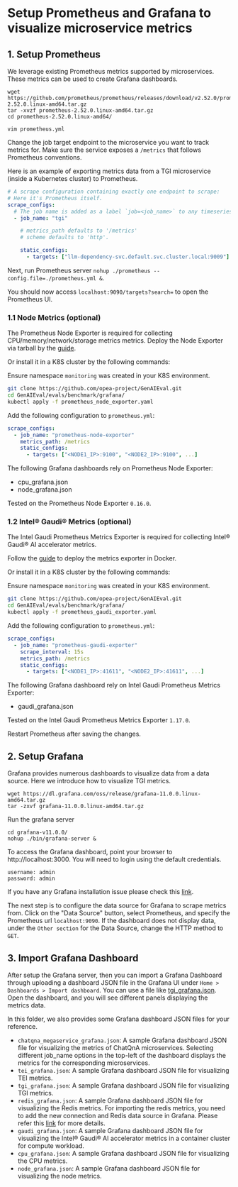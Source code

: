 # Setup Prometheus and Grafana to visualize microservice metrics

## 1. Setup Prometheus

We leverage existing Prometheus metrics supported by microservices. These metrics can be used to create Grafana dashboards.

```
wget https://github.com/prometheus/prometheus/releases/download/v2.52.0/prometheus-2.52.0.linux-amd64.tar.gz
tar -xvzf prometheus-2.52.0.linux-amd64.tar.gz
cd prometheus-2.52.0.linux-amd64/
```


`vim prometheus.yml`

Change the job target endpoint to the microservice you want to track metrics for. Make sure the service exposes a `/metrics` that follows Prometheus conventions.


Here is an example of exporting metrics data from a TGI microservice (inside a Kubernetes cluster) to Prometheus.

```yaml
# A scrape configuration containing exactly one endpoint to scrape:
# Here it's Prometheus itself.
scrape_configs:
  # The job name is added as a label `job=<job_name>` to any timeseries scraped from this config.
  - job_name: "tgi"

    # metrics_path defaults to '/metrics'
    # scheme defaults to 'http'.

    static_configs:
      - targets: ["llm-dependency-svc.default.svc.cluster.local:9009"]
```

Next, run Prometheus server `nohup ./prometheus --config.file=./prometheus.yml &`.

You should now access `localhost:9090/targets?search=` to open the Prometheus UI.

### 1.1 Node Metrics (optional)

The Prometheus Node Exporter is required for collecting CPU/memory/network/storage metrics metrics. Deploy the Node Exporter via tarball by the [guide](https://prometheus.io/docs/guides/node-exporter/#installing-and-running-the-node-exporter). 

Or install it in a K8S cluster by the following commands:

Ensure namespace `monitoring` was created in your K8S environment.

```bash
git clone https://github.com/opea-project/GenAIEval.git
cd GenAIEval/evals/benchmark/grafana/
kubectl apply -f prometheus_node_exporter.yaml
```

Add the following configuration to `prometheus.yml`:

```yaml
scrape_configs:
  - job_name: "prometheus-node-exporter"
    metrics_path: /metrics
    static_configs:
      - targets: ["<NODE1_IP>:9100", "<NODE2_IP>:9100", ...]
```

The following Grafana dashboards rely on Prometheus Node Exporter:
- cpu_grafana.json
- node_grafana.json

Tested on the Prometheus Node Exporter `0.16.0`.


### 1.2 Intel® Gaudi® Metrics (optional)

The Intel Gaudi Prometheus Metrics Exporter is required for collecting Intel® Gaudi® AI accelerator metrics. 

Follow the [guide](https://docs.habana.ai/en/latest/Orchestration/Prometheus_Metric_Exporter.html#deploying-prometheus-metric-exporter-in-docker) to deploy the metrics exporter in Docker.

Or install it in a K8S cluster by the following commands:

Ensure namespace `monitoring` was created in your K8S environment.

```bash
git clone https://github.com/opea-project/GenAIEval.git
cd GenAIEval/evals/benchmark/grafana/
kubectl apply -f prometheus_gaudi_exporter.yaml
```

Add the following configuration to `prometheus.yml`:

```yaml
scrape_configs:
  - job_name: "prometheus-gaudi-exporter"
    scrape_interval: 15s
    metrics_path: /metrics
    static_configs:
      - targets: ["<NODE1_IP>:41611", "<NODE2_IP>:41611", ...]
```

The following Grafana dashboard rely on Intel Gaudi Prometheus Metrics Exporter:
- gaudi_grafana.json

Tested on the Intel Gaudi Prometheus Metrics Exporter `1.17.0`.


Restart Prometheus after saving the changes.

## 2. Setup Grafana

Grafana provides numerous dashboards to visualize data from a data source. Here we introduce how to visualize TGI metrics.

```
wget https://dl.grafana.com/oss/release/grafana-11.0.0.linux-amd64.tar.gz
tar -zxvf grafana-11.0.0.linux-amd64.tar.gz
```

Run the grafana server

```
cd grafana-v11.0.0/
nohup ./bin/grafana-server &
```

To access the Grafana dashboard, point your browser to http://localhost:3000. You will need to login using the default credentials.

```
username: admin 
password: admin
```

If you have any Grafana installation issue please check this  [link](https://grafana.com/docs/grafana/latest/setup-grafana/installation/).


The next step is to configure the data source for Grafana to scrape metrics from. Click on the "Data Source" button, select Prometheus, and specify the Prometheus url `localhost:9090`. If the dashboard does not display data, under the `Other section` for the Data Source, change the HTTP method to `GET`.


## 3. Import Grafana Dashboard
After setup the Grafana server, then you can import a Grafana Dashboard through uploading a dashboard JSON file in the Grafana UI under `Home > Dashboards > Import dashboard`. You can use a file like [tgi_grafana.json](https://github.com/huggingface/text-generation-inference/blob/main/assets/tgi_grafana.json).
Open the dashboard, and you will see different panels displaying the metrics data.

In this folder, we also provides some Grafana dashboard JSON files for your reference. 
- `chatqna_megaservice_grafana.json`: A sample Grafana dashboard JSON file for visualizing the metrics of ChatQnA microservices. Selecting different job_name options in the top-left of the dashboard displays the metrics for the corresponding microservices.
- `tei_grafana.json`: A sample Grafana dashboard JSON file for visualizing TEI metrics.
- `tgi_grafana.json`: A sample Grafana dashboard JSON file for visualizing TGI metrics.
- `redis_grafana.json`: A sample Grafana dashboard JSON file for visualizing the Redis metrics. For importing the redis metrics, you need to add the new connection and Redis data source in Grafana. Please refer this [link](https://grafana.com/grafana/plugins/redis-datasource/?tab=installation) for more details.
- `gaudi_grafana.json`: A sample Grafana dashboard JSON file for visualizing the Intel® Gaudi® AI accelerator metrics in a container cluster for compute workload.
- `cpu_grafana.json`: A sample Grafana dashboard JSON file for visualizing the CPU metrics.
- `node_grafana.json`: A sample Grafana dashboard JSON file for visualizing the node metrics.